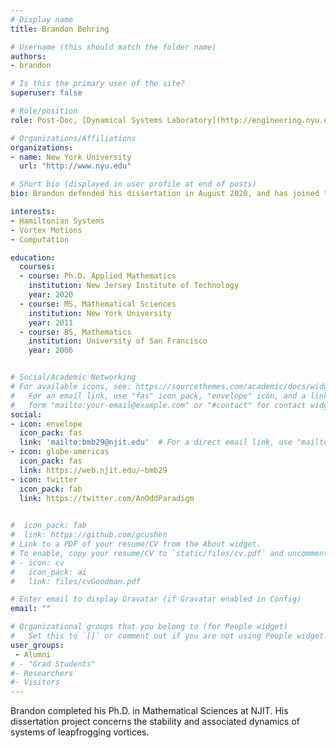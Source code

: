 ```yaml
---
# Display name
title: Brandon Behring

# Username (this should match the folder name)
authors:
- brandon

# Is this the primary user of the site?
superuser: false

# Role/position
role: Post-Doc, [Dynamical Systems Laboratory](http://engineering.nyu.edu/dsl/), NYU Tandon.

# Organizations/Affiliations
organizations:
- name: New York University
  url: "http://www.nyu.edu"

# Short bio (displayed in user profile at end of posts)
bio: Brandon defended his dissertation in August 2020, and has joined the [Dynamical Systems Laboratory](http://engineering.nyu.edu/dsl/) at the NYU Tandon School of NYU.

interests:
- Hamiltonian Systems
- Vortex Motions
- Computation

education:
  courses:
  - course: Ph.D. Applied Mathematics
    institution: New Jersey Institute of Technology
    year: 2020
  - course: MS, Mathematical Sciences
    institution: New York University
    year: 2011
  - course: BS, Mathematics
    institution: University of San Francisco
    year: 2006


# Social/Academic Networking
# For available icons, see: https://sourcethemes.com/academic/docs/widgets/#icons
#   For an email link, use "fas" icon pack, "envelope" icon, and a link in the
#   form "mailto:your-email@example.com" or "#contact" for contact widget.
social:
- icon: envelope
  icon_pack: fas
  link: 'mailto:bmb29@njit.edu'  # For a direct email link, use "mailto:test@example.org".
- icon: globe-americas
  icon_pack: fas
  link: https://web.njit.edu/~bmb29
- icon: twitter
  icon_pack: fab
  link: https://twitter.com/AnOddParadigm
  

#  icon_pack: fab
#  link: https://github.com/gcushen
# Link to a PDF of your resume/CV from the About widget.
# To enable, copy your resume/CV to `static/files/cv.pdf` and uncomment the lines below.
# - icon: cv
#   icon_pack: ai
#   link: files/cvGoodman.pdf

# Enter email to display Gravatar (if Gravatar enabled in Config)
email: ""

# Organizational groups that you belong to (for People widget)
#   Set this to `[]` or comment out if you are not using People widget.
user_groups:
 - Alumni
# - "Grad Students"
#- Researchers
#- Visitors
---
```


Brandon completed his Ph.D.  in Mathematical Sciences at NJIT. His dissertation project concerns the stability and associated dynamics of systems of leapfrogging vortices.